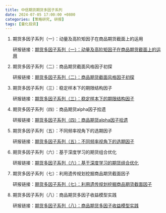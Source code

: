 ```yaml
---
title: 中信期货期货多因子系列
date: 2024-07-05 17:00:00 +0800 
categories: [策略研究, 研报] 
tags: [量化投资]  
---
```


1. 期货多因子系列（一）：动量及高阶矩因子在商品期货截面上的运用

    研报链接：[期货多因子系列（一）：动量及高阶矩因子在商品期货截面上的运用](/article/research-report/中信期货期货多因子系列/【中信期货金融工程】期货多因子系列（一）：动量及高阶矩因子在商品期货截面上的运用——专题报告20220416.pdf)

2. 期货多因子系列（二）：商品期货截面风格因子初探

    研报链接：[期货多因子系列（二）：商品期货截面风格因子初探](/article/research-report/中信期货期货多因子系列/【中信期货金融工程】期货多因子系列（二）：商品期货截面风格因子初探——专题报告20220607.pdf)

3. 期货多因子系列（三）：稳定样本下的期限结构因子

    研报链接：[期货多因子系列（三）：稳定样本下的期限结构因子](/article/research-report/中信期货期货多因子系列/【中信期货金融工程】期货多因子系列（三）：稳定样本下的期限结构因子——专题报告2022722.pdf)

4. 期货多因子系列（四）：商品期货alpha因子拾遗

    研报链接：[期货多因子系列（四）：商品期货alpha因子拾遗](/article/research-report/中信期货期货多因子系列/【中信期货金融工程】期货多因子系列（四）：商品期货alpha因子拾遗——专题报告20220923.pdf)

5. 期货多因子系列（五）：不同频率视角下的选期因子

    研报链接：[期货多因子系列（五）：不同频率视角下的选期因子](/article/research-report/中信期货期货多因子系列/【中信期货金融工程】期货多因子系列（五）：不同频率视角下的选期因子——专题报告20221222.pdf)

6. 期货多因子系列（六）：基于深度学习的期货组合优化

    研报链接：[期货多因子系列（六）：基于深度学习的期货组合优化](/article/research-report/中信期货期货多因子系列/【中信期货金融工程】期货多因子系列（六）：基于深度学习的期货组合优化——专题报告20221229.pdf)

7. 期货多因子系列（七）：利用遗传规划挖掘商品期货截面因子

    研报链接：[期货多因子系列（七）：利用遗传规划挖掘商品期货截面因子](/article/research-report/中信期货期货多因子系列/【中信期货金融工程】期货多因子系列（七）：利用遗传规划挖掘商品期货截面因子——专题报告20230313.pdf)

8. 期货多因子系列（八）：商品期货多因子收益模型实践

    研报链接：[期货多因子系列（八）：商品期货多因子收益模型实践](/article/research-report/中信期货期货多因子系列/【中信期货金融工程】期货多因子系列（八）：商品期货多因子收益模型实践——专题报告20230531.pdf)

